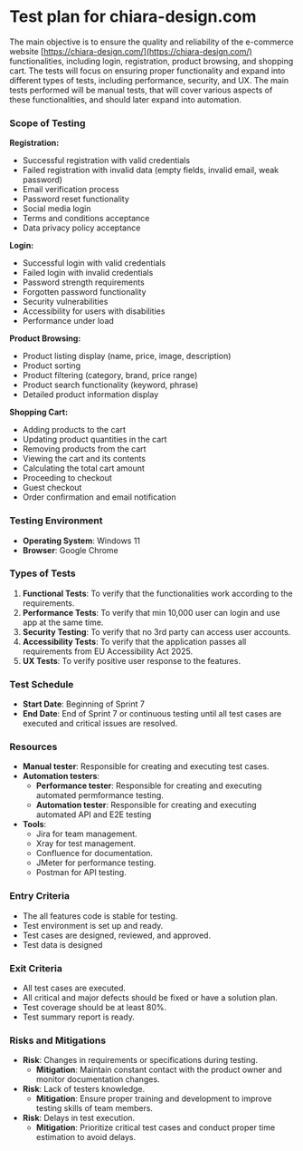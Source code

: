 
<h1 id="Test-plan">Test plan for chiara-design.com</h2>

The main objective is to ensure the quality and reliability of the e-commerce website [https://chiara-design.com/](https://chiara-design.com/) functionalities, including login, registration, product browsing, and shopping cart. The tests will focus on ensuring proper functionality and expand into different types of tests, including performance, security, and UX. The main tests performed will be manual tests, that will cover various aspects of these functionalities, and should later expand into automation.


### Scope of Testing

**Registration:**
- Successful registration with valid credentials
- Failed registration with invalid data (empty fields, invalid email, weak password)
- Email verification process
- Password reset functionality
- Social media login 
- Terms and conditions acceptance
- Data privacy policy acceptance

**Login:**
- Successful login with valid credentials
- Failed login with invalid credentials
- Password strength requirements
- Forgotten password functionality
- Security vulnerabilities
- Accessibility for users with disabilities
- Performance under load

**Product Browsing:**
- Product listing display (name, price, image, description)
- Product sorting
- Product filtering (category, brand, price range)
- Product search functionality (keyword, phrase)
- Detailed product information display

**Shopping Cart:**
- Adding products to the cart
- Updating product quantities in the cart
- Removing products from the cart
- Viewing the cart and its contents
- Calculating the total cart amount 
- Proceeding to checkout
- Guest checkout 
- Order confirmation and email notification

### Testing Environment

- **Operating System**: Windows 11
- **Browser**: Google Chrome

### Types of Tests

1. **Functional Tests**: To verify that the functionalities work according to the requirements.
2.  **Performance Tests**: To verify that min 10,000 user can login and use app at the same time.
3.  **Security Testing**: To verify that no 3rd party can access user accounts. 
4.  **Accessibility Tests**: To verify that the application passes all requirements from EU Accessibility Act 2025.
5.  **UX Tests**:  To verify positive user response to the features.

### Test Schedule
* **Start Date**: Beginning of Sprint 7
* **End Date**: End of Sprint 7 or continuous testing until all test cases are executed and critical issues are resolved.

### Resources

- **Manual tester**: Responsible for creating and executing test cases.
- **Automation testers**: 
  *  **Performance tester**: Responsible for creating and executing automated permformance testing.
  * **Automation tester**: Responsible for creating and executing automated API and E2E testing
- **Tools**:
   * Jira for team management.  
   * Xray for test management.
   * Confluence for documentation.
   * JMeter for performance testing.
   * Postman for API testing.

### Entry Criteria
- The all features code is stable for testing.
- Test environment is set up and ready.
- Test cases are designed, reviewed, and approved.
- Test data is designed
  
  
### Exit Criteria

- All test cases are executed.
- All critical and major defects should be fixed or have a solution plan.
- Test coverage should be at least 80%.
- Test summary report is ready.

### Risks and Mitigations
- **Risk**: Changes in requirements or specifications during testing.
  - **Mitigation**: Maintain constant contact with the product owner and monitor documentation changes.
- **Risk**: Lack of testers knowledge.
  - **Mitigation**: Ensure proper training and development to improve testing skills of team members.
- **Risk**: Delays in test execution.
  - **Mitigation**:  Prioritize critical test cases and conduct proper time estimation to avoid delays.






